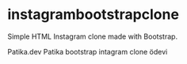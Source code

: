 # instagrambootstrapclone
Simple HTML Instagram clone made with Bootstrap.

Patika.dev
Patika bootstrap intagram clone ödevi
